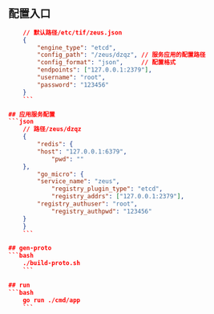 ## 配置入口
```json
	// 默认路径/etc/tif/zeus.json
	{
		"engine_type": "etcd",
		"config_path": "/zeus/dzqz", // 服务应用的配置路径
		"config_format": "json",     // 配置格式
		"endpoints": ["127.0.0.1:2379"],
		"username": "root",
		"password": "123456"
	}
	```

## 应用服务配置
```json
	// 路径/zeus/dzqz
	{
		"redis": {
		"host": "127.0.0.1:6379",
			"pwd": ""
	},
		"go_micro": {
		"service_name": "zeus",
			"registry_plugin_type": "etcd",
			"registry_addrs": ["127.0.0.1:2379"],
		"registry_authuser": "root",
			"registry_authpwd": "123456"
	}
	}
	```

## gen-proto
```bash
	./build-proto.sh
	```

## run
```bash
	go run ./cmd/app
	```
